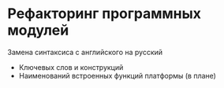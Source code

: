 # Рефакторинг программных модулей

  Замена синтаксиса с английского на русский

- Ключевых слов и конструкций
- Наименований встроенных функций платформы (в плане)
